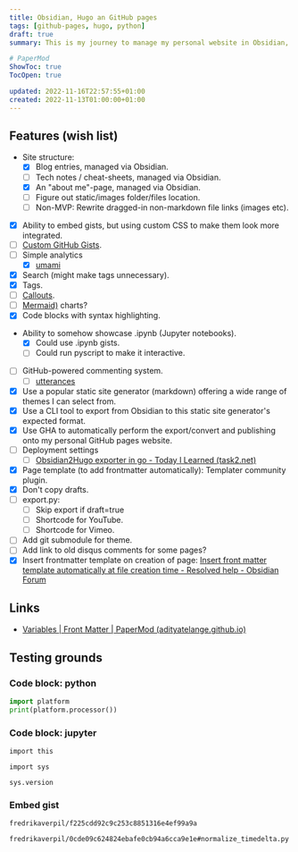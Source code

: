 ```yaml
---
title: Obsidian, Hugo an GitHub pages
tags: [github-pages, hugo, python]
draft: true
summary: This is my journey to manage my personal website in Obsidian, export it into Hugo and publish onto GitHub pages.

# PaperMod
ShowToc: true
TocOpen: true

updated: 2022-11-16T22:57:55+01:00
created: 2022-11-13T01:00:00+01:00
---
```



## Features (wish list)

- Site structure:
	- [x] Blog entries, managed via Obsidian.
	- [ ] Tech notes / cheat-sheets, managed via Obsidian.
	- [x] An "about me"-page, managed via Obsidian.
	- [ ] Figure out static/images folder/files location.
	- [ ] Non-MVP: Rewrite dragged-in non-markdown file links (images etc).
- [x] Ability to embed gists, but using custom CSS to make them look more integrated.
- [ ] [Custom GitHub Gists](https://codersblock.com/blog/customizing-github-gists/).
- [ ] Simple analytics
	- [x] [umami](https://umami.is/docs/getting-started)
- [x] Search (might make tags unnecessary).
- [x] Tags.
- [ ] [Callouts](https://help.obsidian.md/How+to/Use+callouts).
- [ ] [Mermaid)](https://hugo-book-demo.netlify.app/docs/shortcodes/mermaid/) charts?
- [x] Code blocks with syntax highlighting.
- Ability to somehow showcase .ipynb (Jupyter notebooks).
	- [x] Could use .ipynb gists.
	- [ ] Could run pyscript to make it interactive.
- [ ] GitHub-powered commenting system.
	- [ ] [utterances](https://utteranc.es/)
- [x] Use a popular static site generator (markdown) offering a wide range of themes I can select from.
- [x] Use a CLI tool to export from Obsidian to this static site generator's expected format.
- [x] Use GHA to automatically perform the export/convert and publishing onto my personal GitHub pages website.
- [ ] Deployment settings
	- [ ] [Obsidian2Hugo exporter in go - Today I Learned (task2.net)](https://task2.net/posts/2022-01-10-obsidian2hugo-exporter/2022-01-10-obsidian2hugo-exporter/)
- [x] Page template (to add frontmatter automatically): Templater community plugin.
- [x] Don't copy drafts.
- [ ] export.py:
	- [ ] Skip export if draft=true
	- [ ] Shortcode for YouTube.
	- [ ] Shortcode for Vimeo.
- [ ] Add git submodule for theme.
- [ ] Add link to old disqus comments for some pages?
- [x] Insert frontmatter template on creation of page: [Insert front matter template automatically at file creation time - Resolved help - Obsidian Forum](https://forum.obsidian.md/t/insert-front-matter-template-automatically-at-file-creation-time/35351)

## Links

- [Variables | Front Matter | PaperMod (adityatelange.github.io)](https://adityatelange.github.io/hugo-PaperMod/posts/papermod/papermod-variables/)

## Testing grounds

### Code block: python

```python
import platform
print(platform.processor())
```
### Code block: jupyter

```jupyter
import this
```

```jupyter
import sys

sys.version
```

### Embed gist

```gist
fredrikaverpil/f225cdd92c9c253c8851316e4ef99a9a
```

```gist
fredrikaverpil/0cde09c624824ebafe0cb94a6cca9e1e#normalize_timedelta.py
```

